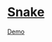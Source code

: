 # [Snake](https://maitreyasahu.github.io/Snake/)
<a href="https://maitreyasahu.github.io/Snake/" target="_blank">Demo</a>
